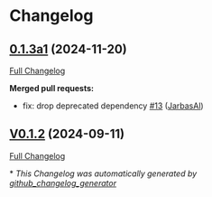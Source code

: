 # Changelog

## [0.1.3a1](https://github.com/OpenVoiceOS/ovos-ww-plugin-vosk/tree/0.1.3a1) (2024-11-20)

[Full Changelog](https://github.com/OpenVoiceOS/ovos-ww-plugin-vosk/compare/V0.1.2...0.1.3a1)

**Merged pull requests:**

- fix: drop deprecated dependency [\#13](https://github.com/OpenVoiceOS/ovos-ww-plugin-vosk/pull/13) ([JarbasAl](https://github.com/JarbasAl))

## [V0.1.2](https://github.com/OpenVoiceOS/ovos-ww-plugin-vosk/tree/V0.1.2) (2024-09-11)

[Full Changelog](https://github.com/OpenVoiceOS/ovos-ww-plugin-vosk/compare/0.1.2...V0.1.2)



\* *This Changelog was automatically generated by [github_changelog_generator](https://github.com/github-changelog-generator/github-changelog-generator)*
